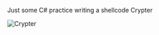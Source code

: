 Just some C# practice writing a shellcode Crypter

![Crypter](https://github.com/user-attachments/assets/8e97822d-2631-4560-b136-c47d13e33b6e)
